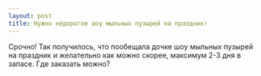 ```yaml
---
layout: post 
title: Нужно недорогое шоу мыльных пузырей на праздник! 
--- 
```

Срочно! Так получилось, что пообещала дочке шоу мыльных пузырей на праздник и желательно как можно скорее, максимум 2-3 дня в запасе. Где заказать можно?
